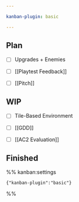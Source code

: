 ```yaml
---

kanban-plugin: basic

---
```


## Plan

- [ ] Upgrades + Enemies
- [ ] [[Playtest Feedback]]
- [ ] [[Pitch]]


## WIP

- [ ] Tile-Based Environment
- [ ] [[GDD]]
- [ ] [[AC2 Evaluation]]


## Finished





%% kanban:settings
```
{"kanban-plugin":"basic"}
```
%%